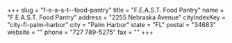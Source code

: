 +++
slug = "f-e-a-s-t--food-pantry"
title = "F.E.A.S.T. Food Pantry"
name = "F.E.A.S.T. Food Pantry"
address = "2255 Nebraska Avenue"
cityIndexKey = "city-fl-palm-harbor"
city = "Palm Harbor"
state = "FL"
postal = "34683"
website = ""
phone = "727 789-5275"
fax = ""
+++
